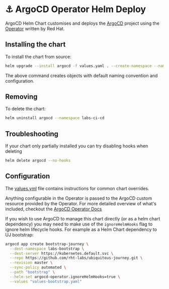 # ⚓️ ArgoCD Operator Helm Deploy

ArgoCD Helm Chart customises and deploys the [ArgoCD](https://argoproj.github.io/argo-cd/getting_started/) project using the [Operator](https://argocd-operator.readthedocs.io/en/latest/) written by Red Hat.

## Installing the chart

To install the chart from source:
```bash
helm upgrade --install argocd -f values.yaml . --create-namespace --namespace labs-ci-cd
```

The above command creates objects with default naming convention and configuration.

## Removing

To delete the chart:
```bash
helm uninstall argocd --namespace labs-ci-cd
```

## Troubleshooting

If your chart only partially installed you can try disabling hooks when deleting
```bash
helm delete argocd --no-hooks
```

## Configuration

The [values.yml](values.yaml) file contains instructions for common chart overrides.

Anything configurable in the Operator is passed to the ArgoCD custom resource provided by the Operator. For more detailed overview of what's included, checkout the [ArgoCD Operator Docs](https://argocd-operator.readthedocs.io/en/latest/reference/argocd/)

If you wish to use ArgoCD to manage this chart directly (or as a helm chart dependency) you may need to make use of the `ignoreHelmHooks` flag to ignore helm lifecycle hooks. For example as a Helm Chart dependency to UJ bootstrap:
```bash
argocd app create bootstrap-journey \
  --dest-namespace labs-bootstrap \
  --dest-server https://kubernetes.default.svc \
  --repo https://github.com/rht-labs/ubiquitous-journey.git \
  --revision master \
  --sync-policy automated \
  --path "bootstrap" \
  --helm-set argocd-operator.ignoreHelmHooks=true \
  --values "values-bootstrap.yaml"
```
